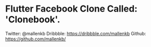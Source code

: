 # Flutter Facebook Clone Called: 'Clonebook'.

Twitter: @mallenkb
Dribbble: https://dribbble.com/mallenkb
Github: https://github.com/mallenkb/